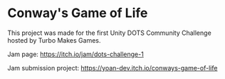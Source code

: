 # Conway's Game of Life

This project was made for the first Unity DOTS Community Challenge hosted by Turbo Makes Games.

Jam page: https://itch.io/jam/dots-challenge-1

Jam submission project: https://yoan-dev.itch.io/conways-game-of-life
